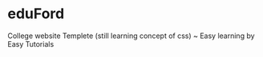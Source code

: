# eduFord
College website Templete (still learning concept of css) ~ Easy learning by Easy Tutorials
